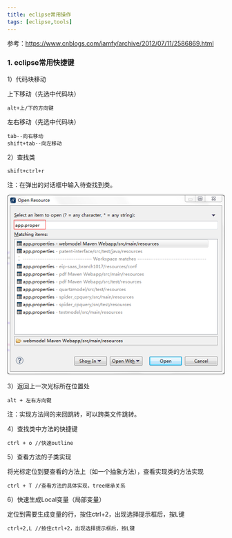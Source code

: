 ```yaml
---
title: eclipse常用操作
tags: [eclipse,tools]
---
```


参考：https://www.cnblogs.com/iamfy/archive/2012/07/11/2586869.html

### 1. eclipse常用快捷键

1）代码块移动

上下移动（先选中代码块）

```
alt+上/下的方向键
```

左右移动（先选中代码块）

```
tab--向右移动
shift+tab--向左移动
```

2）查找类

```
shift+ctrl+r
```

注：在弹出的对话框中输入待查找到类。

![](/images/tools/eclipse/findresource.png)

3）返回上一次光标所在位置处

```
alt + 左右方向键
```

注：实现方法间的来回跳转，可以跨类文件跳转。

4）查找类中方法的快捷键

```
ctrl + o //快速outline
```

5）查看方法的子类实现

将光标定位到要查看的方法上（如一个抽象方法），查看实现类的方法实现

```
ctrl + T //查看方法的具体实现，tree继承关系
```

6）快速生成Local变量（局部变量）

定位到需要生成变量的行，按住ctrl+2，出现选择提示框后，按L键

```
ctrl+2,L //按住ctrl+2，出现选择提示框后，按L键
```